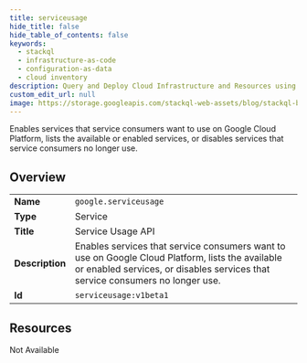 ```yaml
---
title: serviceusage
hide_title: false
hide_table_of_contents: false
keywords:
  - stackql
  - infrastructure-as-code
  - configuration-as-data
  - cloud inventory
description: Query and Deploy Cloud Infrastructure and Resources using SQL
custom_edit_url: null
image: https://storage.googleapis.com/stackql-web-assets/blog/stackql-blog-post-featured-image.png
---
```

Enables services that service consumers want to use on Google Cloud Platform, lists the available or enabled services, or disables services that service consumers no longer use.  
    

## Overview
<table><tbody>
<tr><td><b>Name</b></td><td><code>google.serviceusage</code></td></tr>
<tr><td><b>Type</b></td><td>Service</td></tr>
<tr><td><b>Title</b></td><td>Service Usage API</td></tr>
<tr><td><b>Description</b></td><td>Enables services that service consumers want to use on Google Cloud Platform, lists the available or enabled services, or disables services that service consumers no longer use.</td></tr>
<tr><td><b>Id</b></td><td><code>serviceusage:v1beta1</code></td></tr>
</tbody></table>

## Resources
<div class="row"><div class="providerDocColumn">Not Available</div></div>